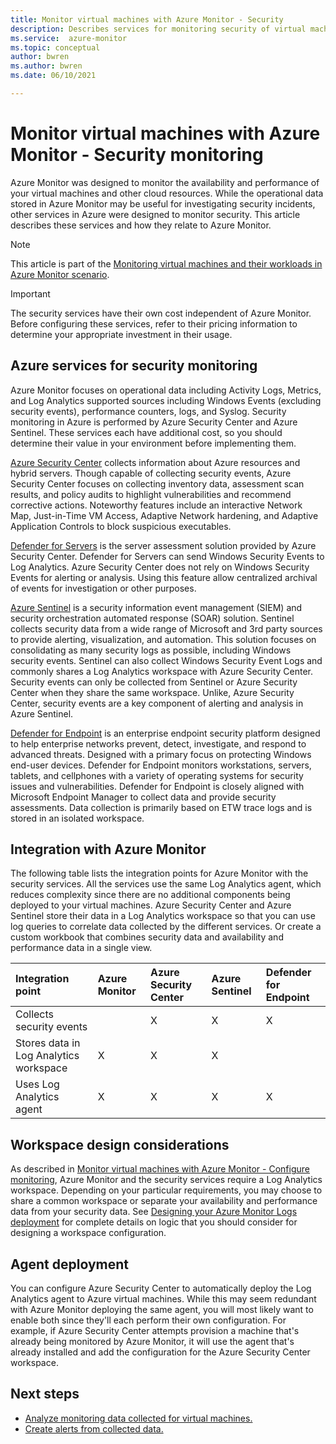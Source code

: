 ```yaml
---
title: Monitor virtual machines with Azure Monitor - Security
description: Describes services for monitoring security of virtual machines and how they relate to Azure Monitor. 
ms.service:  azure-monitor
ms.topic: conceptual
author: bwren
ms.author: bwren
ms.date: 06/10/2021

---
```


# Monitor virtual machines with Azure Monitor - Security monitoring
Azure Monitor was designed to monitor the availability and performance of your virtual machines and other cloud resources. While the operational data stored in Azure Monitor may be useful for investigating security incidents, other services in Azure were designed to monitor security. This article describes these services and how they relate to Azure Monitor. 

> [!NOTE]
> This article is part of the [Monitoring virtual machines and their workloads in Azure Monitor scenario](monitor-virtual-machine.md). 

> [!IMPORTANT]
> The security services have their own cost independent of Azure Monitor. Before configuring these services, refer to their pricing information to determine your appropriate investment in their usage.

## Azure services for security monitoring
Azure Monitor focuses on operational data including Activity Logs, Metrics, and Log Analytics supported sources including Windows Events (excluding security events), performance counters, logs, and Syslog. Security monitoring in Azure is performed by Azure Security Center and Azure Sentinel. These services each have additional cost, so you should determine their value in your environment before implementing them. 

[Azure Security Center](../../security-center/security-center-introduction.md) collects information about Azure resources and hybrid servers. Though capable of collecting security events, Azure Security Center focuses on collecting inventory data, assessment scan results, and policy audits to highlight vulnerabilities and recommend corrective actions. Noteworthy features include an interactive Network Map, Just-in-Time VM Access, Adaptive Network hardening, and Adaptive Application Controls to block suspicious executables.

[Defender for Servers](../../security-center/azure-defender.md) is the server assessment solution provided by Azure Security Center. Defender for Servers can send Windows Security Events to Log Analytics. Azure Security Center does not rely on Windows Security Events for alerting or analysis. Using this feature allow centralized archival of events for investigation or other purposes. 

[Azure Sentinel](../../sentinel/overview.md) is a security information event management (SIEM) and security orchestration automated response (SOAR) solution. Sentinel collects security data from a wide range of Microsoft and 3rd party sources to provide alerting, visualization, and automation. This solution focuses on consolidating as many security logs as possible, including Windows security events. Sentinel can also collect Windows Security Event Logs and commonly shares a Log Analytics workspace with Azure Security Center. Security events can only be collected from Sentinel or Azure Security Center when they share the same workspace. Unlike, Azure Security Center, security events are a key component of alerting and analysis in Azure Sentinel.

[Defender for Endpoint](/microsoft-365/security/defender-endpoint/microsoft-defender-endpoint) is an enterprise endpoint security platform designed to help enterprise networks prevent, detect, investigate, and respond to advanced threats. Designed with a primary focus on protecting Windows end-user devices. Defender for Endpoint monitors workstations, servers, tablets, and cellphones with a variety of operating systems for security issues and vulnerabilities. Defender for Endpoint is closely aligned with Microsoft Endpoint Manager to collect data and provide security assessments. Data collection is primarily based on ETW trace logs and is stored in an isolated workspace.

## Integration with Azure Monitor
The following table lists the integration points for Azure Monitor with the security services. All the services use the same Log Analytics agent, which reduces complexity since there are no additional components being deployed to your virtual machines. Azure Security Center and Azure Sentinel store their data in a Log Analytics workspace so that you can use log queries to correlate data collected by the different services. Or create a custom workbook that combines security data and availability and performance data in a single view.

| Integration point       | Azure Monitor | Azure Security Center | Azure Sentinel | Defender for Endpoint |
|:---|:---|:---|:---|:---|
| Collects security events     |   | X | X | X |
| Stores data in Log Analytics workspace | X | X | X |   | 
| Uses Log Analytics agent     | X | X | X | X | 


## Workspace design considerations
As described in [Monitor virtual machines with Azure Monitor - Configure monitoring](monitor-virtual-machine-configure#create-and-prepare-log-analytics-workspace), Azure Monitor and the security services require a Log Analytics workspace. Depending on your particular requirements, you may choose to share a common workspace or separate your availability and performance data from your security data. See [Designing your Azure Monitor Logs deployment](../logs/design-logs-deployment.md) for complete details on logic that you should consider for designing a workspace configuration.
## Agent deployment
You can configure Azure Security Center to automatically deploy the Log Analytics agent to Azure virtual machines. While this may seem redundant with Azure Monitor deploying the same agent, you will most likely want to enable both since they'll each perform their own configuration. For example, if Azure Security Center attempts provision a machine that's already being monitored by Azure Monitor, it will use the agent that's already installed and add the configuration for the Azure Security Center workspace.


## Next steps

* [Analyze monitoring data collected for virtual machines.](monitor-virtual-machine-analyze.md)
* [Create alerts from collected data.](monitor-virtual-machine-alerts.md)
